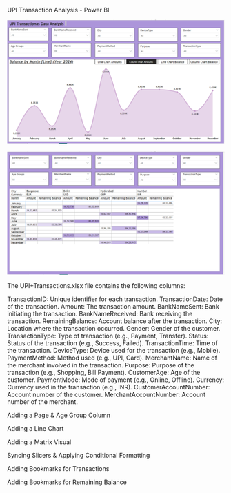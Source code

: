 UPI Transaction Analysis - Power BI

![image alt](https://github.com/nilwagh8800/UPI-transaction-Analysis-Power-BI/blob/b9105102b1dcab060859cb9b8d84507433eeff3f/Screenshot%202025-01-25%20195447.png)

![image alt](https://github.com/nilwagh8800/UPI-transaction-Analysis-Power-BI/blob/b9105102b1dcab060859cb9b8d84507433eeff3f/Screenshot%202025-01-25%20195535.png)


The UPI+Transactions.xlsx file contains the following columns:

TransactionID: Unique identifier for each transaction.
TransactionDate: Date of the transaction.
Amount: The transaction amount.
BankNameSent: Bank initiating the transaction.
BankNameReceived: Bank receiving the transaction.
RemainingBalance: Account balance after the transaction.
City: Location where the transaction occurred.
Gender: Gender of the customer.
TransactionType: Type of transaction (e.g., Payment, Transfer).
Status: Status of the transaction (e.g., Success, Failed).
TransactionTime: Time of the transaction.
DeviceType: Device used for the transaction (e.g., Mobile).
PaymentMethod: Method used (e.g., UPI, Card).
MerchantName: Name of the merchant involved in the transaction.
Purpose: Purpose of the transaction (e.g., Shopping, Bill Payment).
CustomerAge: Age of the customer.
PaymentMode: Mode of payment (e.g., Online, Offline).
Currency: Currency used in the transaction (e.g., INR).
CustomerAccountNumber: Account number of the customer.
MerchantAccountNumber: Account number of the merchant.


 Adding a Page & Age Group Column
 
 Adding a Line Chart
 
 Adding a Matrix Visual
 
 Syncing Slicers & Applying Conditional Formatting
 
 Adding Bookmarks for Transactions
 
 Adding Bookmarks for Remaining Balance
 

